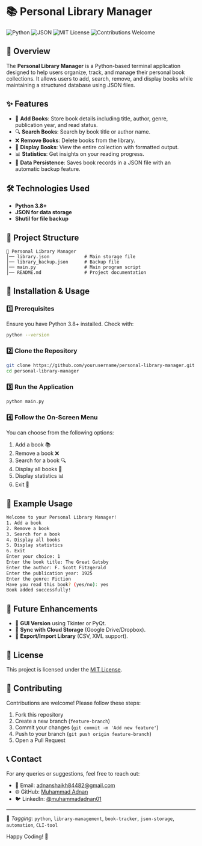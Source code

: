 # 📚 Personal Library Manager

![Python](https://img.shields.io/badge/Python-3.8%2B-blue.svg)
![JSON](https://img.shields.io/badge/Data-JSON-orange.svg)
![MIT License](https://img.shields.io/badge/License-MIT-green.svg)
![Contributions Welcome](https://img.shields.io/badge/Contributions-Welcome-brightgreen.svg)

## 🚀 Overview
The **Personal Library Manager** is a Python-based terminal application designed to help users organize, track, and manage their personal book collections. It allows users to add, search, remove, and display books while maintaining a structured database using JSON files.

## ✨ Features
- 📖 **Add Books**: Store book details including title, author, genre, publication year, and read status.
- 🔍 **Search Books**: Search by book title or author name.
- ❌ **Remove Books**: Delete books from the library.
- 📜 **Display Books**: View the entire collection with formatted output.
- 📊 **Statistics**: Get insights on your reading progress.
- 🔄 **Data Persistence**: Saves book records in a JSON file with an automatic backup feature.

## 🛠️ Technologies Used
- **Python 3.8+**
- **JSON for data storage**
- **Shutil for file backup**

## 📂 Project Structure
```
📂 Personal Library Manager
│── library.json             # Main storage file
│── library_backup.json      # Backup file
│── main.py                  # Main program script
│── README.md                # Project documentation
```

## 🔧 Installation & Usage
### 1️⃣ Prerequisites
Ensure you have Python 3.8+ installed. Check with:
```sh
python --version
```
### 2️⃣ Clone the Repository
```sh
git clone https://github.com/yourusername/personal-library-manager.git
cd personal-library-manager
```
### 3️⃣ Run the Application
```sh
python main.py
```
### 4️⃣ Follow the On-Screen Menu
You can choose from the following options:
1. Add a book 📚
2. Remove a book ❌
3. Search for a book 🔍
4. Display all books 📜
5. Display statistics 📊
6. Exit 🚪

## 📌 Example Usage
```sh
Welcome to your Personal Library Manager!
1. Add a book
2. Remove a book
3. Search for a book
4. Display all books
5. Display statistics
6. Exit
Enter your choice: 1
Enter the book title: The Great Gatsby
Enter the author: F. Scott Fitzgerald
Enter the publication year: 1925
Enter the genre: Fiction
Have you read this book? (yes/no): yes
Book added successfully!
```

## 🎯 Future Enhancements
- 📡 **GUI Version** using Tkinter or PyQt.
- 🔄 **Sync with Cloud Storage** (Google Drive/Dropbox).
- 📑 **Export/Import Library** (CSV, XML support).

## 📝 License
This project is licensed under the [MIT License](LICENSE).

## 🤝 Contributing
Contributions are welcome! Please follow these steps:
1. Fork this repository
2. Create a new branch (`feature-branch`)
3. Commit your changes (`git commit -m 'Add new feature'`)
4. Push to your branch (`git push origin feature-branch`)
5. Open a Pull Request

## 📞 Contact
For any queries or suggestions, feel free to reach out:
- 📧 Email: adnanshaikh84482@gmail.com
- 🌐 GitHub: [Muhammad Adnan](https://github.com/MuhammadAdnan1998)
- 🐦 LinkedIn: [@muhammadadnan01](https://www.linkedin.com/in/muhammadadnan01/)

---
🔖 *Tagging*: `python`, `library-management`, `book-tracker`, `json-storage`, `automation`, `CLI-tool`

Happy Coding! 🚀

